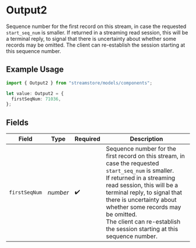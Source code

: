 # Output2

Sequence number for the first record on this stream, in case the requested `start_seq_num` is smaller.
If returned in a streaming read session, this will be a terminal reply, to signal that there is uncertainty about whether some records may be omitted.
The client can re-establish the session starting at this sequence number.

## Example Usage

```typescript
import { Output2 } from "streamstore/models/components";

let value: Output2 = {
  firstSeqNum: 71036,
};
```

## Fields

| Field                                                                                                                                                                                                                                                                                                                                   | Type                                                                                                                                                                                                                                                                                                                                    | Required                                                                                                                                                                                                                                                                                                                                | Description                                                                                                                                                                                                                                                                                                                             |
| --------------------------------------------------------------------------------------------------------------------------------------------------------------------------------------------------------------------------------------------------------------------------------------------------------------------------------------- | --------------------------------------------------------------------------------------------------------------------------------------------------------------------------------------------------------------------------------------------------------------------------------------------------------------------------------------- | --------------------------------------------------------------------------------------------------------------------------------------------------------------------------------------------------------------------------------------------------------------------------------------------------------------------------------------- | --------------------------------------------------------------------------------------------------------------------------------------------------------------------------------------------------------------------------------------------------------------------------------------------------------------------------------------- |
| `firstSeqNum`                                                                                                                                                                                                                                                                                                                           | *number*                                                                                                                                                                                                                                                                                                                                | :heavy_check_mark:                                                                                                                                                                                                                                                                                                                      | Sequence number for the first record on this stream, in case the requested `start_seq_num` is smaller.<br/>If returned in a streaming read session, this will be a terminal reply, to signal that there is uncertainty about whether some records may be omitted.<br/>The client can re-establish the session starting at this sequence number. |
